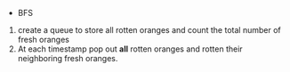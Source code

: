 - BFS
1. create a queue to store all rotten oranges and count the total number of fresh oranges
2. At each timestamp pop out **all** rotten oranges and rotten their neighboring fresh oranges.
​